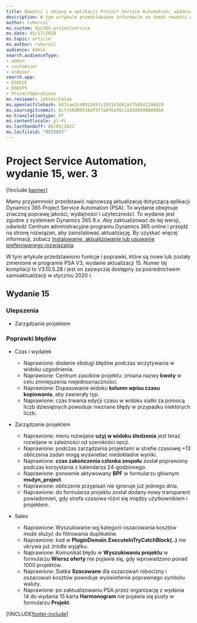 ```yaml
---
title: Nowości i zmiany w aplikacji Project Service Automation, wydanie 15, wer. 3
description: W tym artykule przedstawiono informacje na temat nowości w wydaniu aktualizacji programu Project Service Automation 15, V3.
author: ruhercul
ms.custom: dyn365-projectservice
ms.date: 01/27/2020
ms.topic: article
ms.author: ruhercul
audience: Admin
search.audienceType:
- admin
- customizer
- enduser
search.app:
- D365CE
- D365PS
- ProjectOperations
ms.reviewer: johnmichalak
ms.openlocfilehash: b87cae2cd8913457c2931d1661a57509d1398d29
ms.sourcegitcommit: 6cfc50d89528df977a8f6a55c1ad39d99800d9b4
ms.translationtype: HT
ms.contentlocale: pl-PL
ms.lasthandoff: 06/03/2022
ms.locfileid: "8915657"
---
```

# <a name="project-service-automation-update-release-15-v3"></a>Project Service Automation, wydanie 15, wer. 3

[!include [banner](../includes/psa-now-project-operations.md)]

Mamy przyjemność przedstawić najnowszą aktualizację dotyczącą aplikacji Dynamics 365 Project Service Automation (PSA). To wydanie obejmuje znaczną poprawę jakości, wydajności i użyteczności. To wydanie jest zgodne z systemem Dynamics 365 9.x. Aby zaktualizować do tej wersji, odwiedź Centrum administracyjne programu Dynamics 365 online i przejdź na stronę rozwiązań, aby zainstalować aktualizację. By uzyskać więcej informacji, zobacz [Instalowanie, aktualizowanie lub usuwanie preferowanego rozwiązania](/power-platform/admin/install-remove-preferred-solution).

W tym artykule przedstawiono funkcje i poprawki, które są nowe lub zostały zmienione w programie PSA V3, wydanie aktualizacji 15. Numer tej kompilacji to V3.10.5.28 i jest on zazwyczaj dostępny za pośrednictwem samoaktualizacji w styczniu 2020 r.

## <a name="update-release-15"></a>Wydanie 15 

### <a name="enhancements"></a>Ulepszenia

- Zarządzanie projektem

### <a name="bug-fixes"></a>Poprawki błędów

- Czas i wydatek

  - Naprawione: dodanie obsługi błędów podczas wczytywania w widoku uzgodnienia.
  - Naprawione: Centrum zasobów projektu: zmiana nazwy **kwoty** w celu zmniejszenia niejednoznaczności.
  - Naprawione: Dopasowanie widoku **kolumn wpisu czasu kopiowania**, aby zawierały typ.
  - Naprawione: czas trwania edycji czasu w widoku siatki za pomocą liczb dziesiętnych powoduje nieznane błędy w przypadku niektórych liczb.

- Zarządzanie projektem

  - Naprawione: menu rozwijane **użyj w widoku śledzenia** jest teraz rozwijane w zależności od szerokości opcji.
  - Naprawione: podczas zarządzania projektami w strefie czasowej +13 obliczenia zadań mogą wyświetlać niedokładne wyniki.
  - Naprawione: **czas zakończenia członka zespołu** został poprawiony podczas korzystania z kalendarza 24-godzinnego.
  - Naprawione: ponownie aktywowany **BPF** w formularzu głównym **msdyn_project**.
  - Naprawione: obliczenie przypisań nie ignoruje już jednego dnia.
  - Naprawione: do formularza projektu został dodany nowy transparent powiadomień, gdy strefa czasowa różni się między użytkownikiem i projektem.

- Sales

  - Naprawione: Wyszukiwanie wg kategorii oszacowania kosztów może służyć do filtrowania duplikatów.
  - Naprawione: kod w **PluginDomain.ExecuteInTryCatchBlock(..)** nie ukrywa już źródła wyjątku.
  - Naprawione: Komunikat błędu w **Wyszukiwaniu projektu** w formularzu **Wiersz oferty** nie pojawia się, gdy wprowadzono ponad 1000 projektów.
  - Naprawione: Siatka **Szacowane** dla oszacowań robocizny i oszacowań kosztów powoduje wyświetlenie poprawnego symbolu waluty.
  - Naprawione: po zaktualizowaniu PSA przez organizację z wydania 14 do wydania 15 karta **Harmonogram** nie pojawia się pusty w formularzu **Projekt**.


[!INCLUDE[footer-include](../includes/footer-banner.md)]

